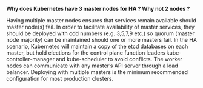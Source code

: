 **Why does Kubernetes have 3 master nodes for HA ? Why not 2 nodes ?**

Having multiple master nodes ensures that services remain available should master node(s) fail. In order to facilitate availability of master services, they should be deployed with odd numbers (e.g. 3,5,7,9 etc.) so quorum (master node majority) can be maintained should one or more masters fail. In the HA scenario, Kubernetes will maintain a copy of the etcd databases on each master, but hold elections for the control plane function leaders kube-controller-manager and kube-scheduler to avoid conflicts. The worker nodes can communicate with any master’s API server through a load balancer.
Deploying with multiple masters is the minimum recommended configuration for most production clusters.

